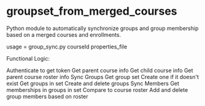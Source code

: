 # groupset_from_merged_courses
Python module to automatically synchronize groups and group membership based on a merged courses and enrollments.

usage = group_sync.py courseId properties_file

Functional Logic:

Authenticate to get token
Get parent course info
Get child course info
Get parent course roster info
Sync Groups
  Get group set
  Create one if it doesn't exist
  Get groups in set
  Create and delete groups
Sync Members
    Get memberships in groups in set
    Compare to course roster
    Add and delete group members based on roster

